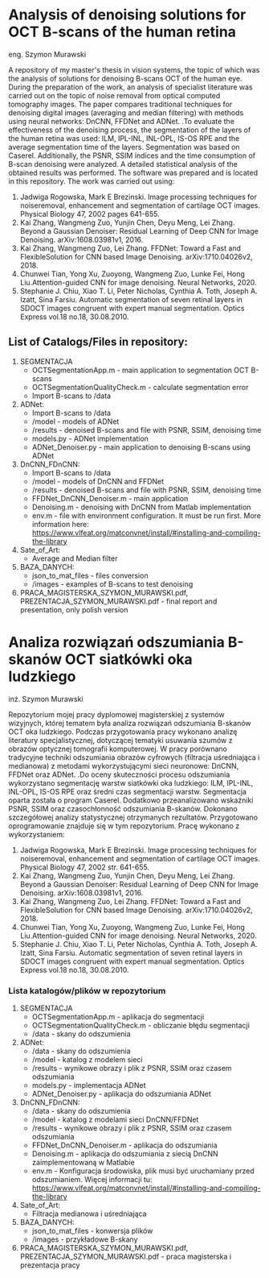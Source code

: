 # Analysis of denoising solutions for OCT B-scans of the human retina 
eng. Szymon Murawski

A repository of my master's thesis in vision systems, the topic of which was the analysis of solutions for denoising B-scans OCT of the human eye. During the preparation of the work, an analysis of specialist literature was carried out on the topic of noise removal from optical computed tomography images. The paper compares traditional techniques for denoising digital images (averaging and median filtering) with methods using neural networks: DnCNN, FFDNet and ADNet. .To evaluate the effectiveness of the denoising process, the segmentation of the layers of the human retina was used: ILM, IPL-INL, INL-OPL, IS-OS RPE and the average segmentation time of the layers. Segmentation was based on Caserel. Additionally, the PSNR, SSIM indices and the time consumption of B-scan denoising were analyzed. A detailed statistical analysis of the obtained results was performed. The software was prepared and is located in this repository. The work was carried out using:

1. Jadwiga Rogowska, Mark E Brezinski. Image processing techniques for noiseremoval, enhancement and segmentation of cartilage OCT images. Physical Biology 47, 2002 pages 641-655.
2. Kai Zhang, Wangmeng Zuo, Yunjin Chen, Deyu Meng, Lei Zhang. Beyond a Gaussian Denoiser: Residual Learning of Deep CNN for Image Denoising. arXiv:1608.03981v1, 2016.
3. Kai Zhang, Wangmeng Zuo, Lei Zhang. FFDNet: Toward a Fast and FlexibleSolution for CNN based Image Denoising. arXiv:1710.04026v2, 2018.
4. Chunwei Tian, Yong Xu, Zuoyong, Wangmeng Zuo, Lunke Fei, Hong Liu.Attention-guided CNN for image denoising. Neural Networks, 2020. 
5.  Stephanie J. Chiu, Xiao T. Li, Peter Nicholas, Cynthia A. Toth, Joseph A. Izatt, Sina Farsiu. Automatic segmentation of seven retinal layers in SDOCT images congruent with expert manual segmentation. Optics Express vol.18 no.18, 30.08.2010.

## List of Catalogs/Files in repository:

1. SEGMENTACJA
   - OCTSegmentationApp.m - main application to segmentation OCT B-scans
   - OCTSegmentationQualityCheck.m - calculate segmentation error
   - Import B-scans to /data
2. ADNet:
   - Import B-scans to /data
   - /model - models of ADNet
   - /results - denoised B-scans and file with PSNR, SSIM, denoising time
   - models.py - ADNet implementation
   - ADNet_Denoiser.py - main application to denoising B-scans using ADNet
3. DnCNN_FDnCNN:
   - Import B-scans to /data
   - /model - models of DnCNN and FFDNet
   - /results - denoised B-scans and file with PSNR, SSIM, denoising time
   - FFDNet_DnCNN_Denoiser.m - main application
   - Denoising.m - denoising with DnCNN from Matlab implementation
   - env.m - file with environment configuration. It must be run first. More information here: https://www.vlfeat.org/matconvnet/install/#installing-and-compiling-the-library
4. Sate_of_Art:
   - Average and Median filter
5. BAZA_DANYCH:
   - json_to_mat_files - files conversion
   - /images - examples of B-scans to test denoising
6. PRACA_MAGISTERSKA_SZYMON_MURAWSKI.pdf, PREZENTACJA_SZYMON_MURAWSKI.pdf - final report and presentation, only polish version

# Analiza rozwiązań odszumiania B-skanów OCT siatkówki oka ludzkiego 
inż. Szymon Murawski

Repozytorium mojej pracy dyplomowej magisterskiej z systemów wizyjnych, której tematem była analiza rozwiązań odszumiania B-skanów OCT oka ludzkiego. Podczas przygotowania pracy wykonano analizę literatury specjalistycznej, dotyczącej tematyki usuwania szumów z obrazów optycznej tomografii komputerowej. W pracy porównano tradycyjne techniki odszumiania obrazów cyfrowych (filtracja uśredniająca i medianowa) z metodami wykorzystującymi sieci neuronowe: DnCNN, FFDNet oraz ADNet. .Do oceny skuteczności procesu odszumiania wykorzystano segmentację warstw siatkówki oka ludzkiego: ILM, IPL-INL, INL-OPL, IS-OS RPE oraz średni czas segmentacji warstw. Segmentacja oparta została o program Caserel. Dodatkowo przeanalizowano wskaźniki PSNR, SSIM oraz czasochłonność odszumiania B-skanów. Dokonano szczegółowej analizy statystycznej otrzymanych rezultatów. Przygotowano oprogramowanie znajduje się w tym repozytorium. Pracę wykonano z wykorzystaniem:

1. Jadwiga Rogowska, Mark E Brezinski. Image processing techniques for noiseremoval, enhancement and segmentation of cartilage OCT images. Physical Biology 47, 2002 str. 641-655.
2. Kai Zhang, Wangmeng Zuo, Yunjin Chen, Deyu Meng, Lei Zhang. Beyond a Gaussian Denoiser: Residual Learning of Deep CNN for Image Denoising. arXiv:1608.03981v1, 2016.
3. Kai Zhang, Wangmeng Zuo, Lei Zhang. FFDNet: Toward a Fast and FlexibleSolution for CNN based Image Denoising. arXiv:1710.04026v2, 2018.
4. Chunwei Tian, Yong Xu, Zuoyong, Wangmeng Zuo, Lunke Fei, Hong Liu.Attention-guided CNN for image denoising. Neural Networks, 2020. 
5.  Stephanie J. Chiu, Xiao T. Li, Peter Nicholas, Cynthia A. Toth, Joseph A. Izatt, Sina Farsiu. Automatic segmentation of seven retinal layers in SDOCT images congruent with expert manual segmentation. Optics Express vol.18 no.18, 30.08.2010.


### Lista katalogów/plików w repozytorium


1. SEGMENTACJA
   - OCTSegmentationApp.m - aplikacja do segmentacji
   - OCTSegmentationQualityCheck.m - obliczanie błędu segmentacji
   - /data - skany do odszumienia
2. ADNet:
   - /data - skany do odszumienia
   - /model - katalog z modelem sieci
   - /results - wynikowe obrazy i plik z PSNR, SSIM oraz czasem odszumiania
   - models.py - implementacja ADNet
   - ADNet_Denoiser.py - aplikacja do odszumiania ADNet
3. DnCNN_FDnCNN:
   - /data - skany do odszumienia
   - /model - katalog z modelami sieci DnCNN/FFDNet
   - /results - wynikowe obrazy i plik z PSNR, SSIM oraz czasem odszumiania
   - FFDNet_DnCNN_Denoiser.m - aplikacja do odszumiania
   - Denoising.m - aplikacja do odszumiania z siecią DnCNN zaimplementowaną w Matlabie
   - env.m - Konfiguracja środowiska, plik musi być uruchamiany przed odszumianiem. Więcej informacji tu: https://www.vlfeat.org/matconvnet/install/#installing-and-compiling-the-library
4. Sate_of_Art:
   - Filtracja medianowa i uśredniająca
5. BAZA_DANYCH:
   - json_to_mat_files - konwersja plików
   - /images - przykładowe B-skany
6. PRACA_MAGISTERSKA_SZYMON_MURAWSKI.pdf, PREZENTACJA_SZYMON_MURAWSKI.pdf - praca magisterska i prezentacja pracy
